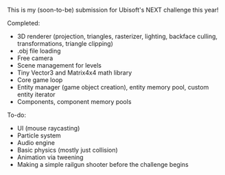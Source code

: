 This is my (soon-to-be) submission for Ubisoft's NEXT challenge this year!

Completed:
- 3D renderer (projection, triangles, rasterizer, lighting, backface culling, transformations, triangle clipping)
- .obj file loading
- Free camera
- Scene management for levels
- Tiny Vector3 and Matrix4x4 math library
- Core game loop
- Entity manager (game object creation), entity memory pool, custom entity iterator
- Components, component memory pools

To-do:
- UI (mouse raycasting)
- Particle system
- Audio engine
- Basic physics (mostly just collision)
- Animation via tweening
- Making a simple railgun shooter before the challenge begins

